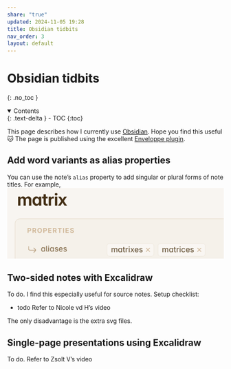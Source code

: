```yaml
---
share: "true"
updated: 2024-11-05 19:28
title: Obsidian tidbits
nav_order: 3
layout: default
---
```

# Obsidian tidbits
{: .no_toc }

<details open markdown="block">
  <summary>
    Contents
  </summary>
  {: .text-delta }
- TOC
{:toc}
</details>

This page describes how I currently use [Obsidian](https://obsidian.md). Hope you find this useful 🐱 The page is published using the excellent [Enveloppe plugin](https://enveloppe.github.io/).
## Add word variants as alias properties
You can use the note’s `alias` property to add singular or plural forms of note titles. For example,
![400](./Images/obsidian-tidbits-use-aliases-for-plurals.png)
## Two-sided notes with Excalidraw
To do.
I find this especially useful for source notes.
Setup checklist:
- todo
Refer to Nicole vd H’s video

The only disadvantage is the extra svg files.
## Single-page presentations using Excalidraw
To do.
Refer to Zsolt V’s video
